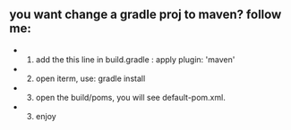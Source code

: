## you want change a gradle proj to maven? follow me:
- 1. add the this line in build.gradle :
  apply plugin: 'maven'
- 2. open iterm, use:
  gradle install
- 3. open the build/poms, you will see default-pom.xml.
- 3. enjoy  


